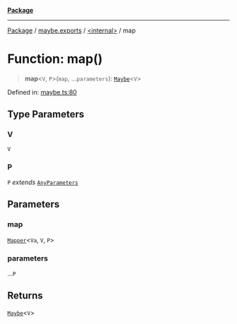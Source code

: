 [**Package**](../../../README.md)

***

[Package](../../../modules.md) / [maybe.exports](../../README.md) / [\<internal\>](../README.md) / map

# Function: map()

> **map**\<`V`, `P`\>(`map`, ...`parameters`): [`Maybe`](../../type-aliases/Maybe.md)\<`V`\>

Defined in: [maybe.ts:80](https://github.com/AlexXanderGrib/monads-io/blob/88cc2f22cfbd8717d7e52da6913dd270216344b1/src/maybe.ts#L80)

## Type Parameters

### V

`V`

### P

`P` *extends* [`AnyParameters`](../../../types/type-aliases/AnyParameters.md)

## Parameters

### map

[`Mapper`](../../../types/type-aliases/Mapper.md)\<`Va`, `V`, `P`\>

### parameters

...`P`

## Returns

[`Maybe`](../../type-aliases/Maybe.md)\<`V`\>
